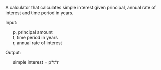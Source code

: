 A calculator that calculates simple interest given principal, annual rate of interest and time period in years.<br />

Input:<br />
<ul>
    p, principal amount<br />
    t, time period in years<br />
    r, annual rate of interest<br />
</ul>
Output:<br />
<ul>
    simple interest = p*t*r
</ul>
